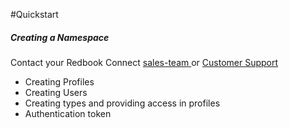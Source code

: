 #Quickstart

##### Creating a Namespace
Contact your Redbook Connect [sales-team ](mailto:ayal.keren@redbookconnect.com) or [Customer Support ](https://www.hotschedules.com/customer-care/) 
* Creating Profiles
* Creating Users
* Creating types and providing access in profiles
* Authentication token
